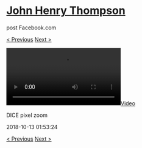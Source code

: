 # [John Henry Thompson](../README.md)
post Facebook.com

[< Previous](2018-10-13-3.md) [Next >](2018-10-13-5.md)

[![](../media/2018-10-13/DICE-pixel-zoom.mp4)](../README.md)

DICE pixel zoom

2018-10-13 01:53:24

[< Previous](2018-10-13-3.md) [Next >](2018-10-13-5.md)